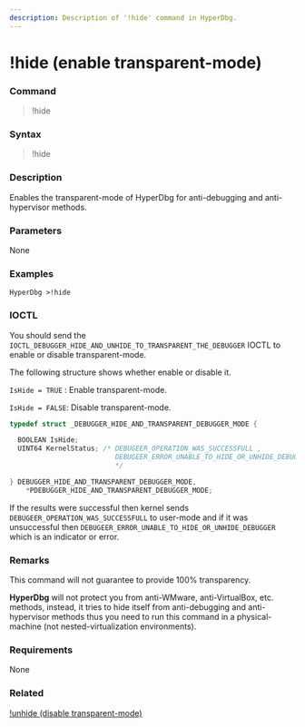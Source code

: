 ```yaml
---
description: Description of '!hide' command in HyperDbg.
---
```


# !hide \(enable transparent-mode\)

### Command

> !hide

### Syntax

> !hide

### Description

Enables the transparent-mode of HyperDbg for anti-debugging and anti-hypervisor methods.

### Parameters

None

### Examples

```text
HyperDbg >!hide
```

### IOCTL

You should send the `IOCTL_DEBUGGER_HIDE_AND_UNHIDE_TO_TRANSPARENT_THE_DEBUGGER` IOCTL to enable or disable transparent-mode.

The following structure shows whether enable or disable it.

`IsHide = TRUE` : Enable transparent-mode.

`IsHide = FALSE`: Disable transparent-mode.

```c
typedef struct _DEBUGGER_HIDE_AND_TRANSPARENT_DEBUGGER_MODE {

  BOOLEAN IsHide;
  UINT64 KernelStatus; /* DEBUGEER_OPERATION_WAS_SUCCESSFULL ,
                          DEBUGEER_ERROR_UNABLE_TO_HIDE_OR_UNHIDE_DEBUGGER
                          */

} DEBUGGER_HIDE_AND_TRANSPARENT_DEBUGGER_MODE,
    *PDEBUGGER_HIDE_AND_TRANSPARENT_DEBUGGER_MODE;
```

If the results were successful then kernel sends `DEBUGEER_OPERATION_WAS_SUCCESSFULL` to user-mode and if it was unsuccessful then `DEBUGEER_ERROR_UNABLE_TO_HIDE_OR_UNHIDE_DEBUGGER` which is an indicator or error.

### **Remarks**

This command will not guarantee to provide 100% transparency.

**HyperDbg** will not protect you from anti-WMware, anti-VirtualBox, etc. methods, instead, it tries to hide itself from anti-debugging and anti-hypervisor methods thus you need to run this command in a physical-machine \(not nested-virtualization environments\).

### Requirements

None

### Related

[!unhide \(disable transparent-mode\)](https://docs.hyperdbg.com/commands/extension-commands/unhide)

